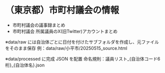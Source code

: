# （東京都）市町村議会の情報
- 市町村議会の議事録まとめ
- 市町村議会 所属議員のX(旧Twitter)アカウントまとめ

※data/raw には自治体ごとに日付を付けたサブフォルダを作成し、元ファイルをそのまま保存
例：data/raw/小平市/20250515_source.html

※data/processed に完成 JSON を配置
命名規則：議員リスト_{自治体コード6桁}_{自治体名}.json
